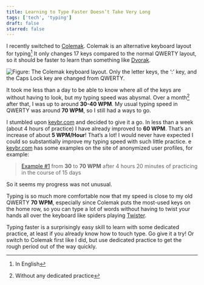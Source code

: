 ```yaml
---
title: Learning to Type Faster Doesn’t Take Very Long
tags: ['tech', 'typing']
draft: false
starred: false
---
```


I recently switched to [Colemak](https://colemak.com/). Colemak is an alternative keyboard layout for typing[^1] It only changes 17 keys compared to the normal QWERTY layout, so it should be faster to learn than something like [Dvorak](https://en.wikipedia.org/wiki/Dvorak_keyboard_layout").

![Figure: The Colemak keyboard layout. Only the letter keys, the ‘:’ key, and the Caps Lock key are changed from QWERTY.](/images/1_Colemak.webp)

It took me less than a day to be able to know where all of the keys are without having to look, but my typing speed was abysmal. Over a month[^2] after that, I was up to around **30-40 WPM**. My usual typing speed in QWERTY was around **70 WPM**, so I still had a ways to go.

I stumbled upon [keybr.com](https://www.keybr.com/) and decided to give it a go. In less than a week (about 4 hours of practice) I have already improved to **60 WPM**. That’s an increase of about **5 WPM/Hour**! That’s a lot! I would never have expected I could so substantially improve my typing speed with such little practice.
e
[keybr.com](https://www.keybr.com/) has some examples on the site of anonymized user profiles, for example:

> [Example #1](https://www.keybr.com/profile/example1) from **30** to **70 WPM** after 4 hours 20 minutes of practicing in the course of 15 days

So it seems my progress was not unusual.

Typing is so much more comfortable now that my speed is close to my old QWERTY **70 WPM**, especially since Colemak puts the most-​used keys on the home row, so you can type a lot of words without having to twist your hands all over the keyboard like spiders playing [Twister](<https://en.wikipedia.org/wiki/Twister_(game)>).

Typing faster is a surprisingly easy skill to learn with some dedicated practice, at least if you already know how to touch type. Go give it a try! Or switch to Colemak first like I did, but use dedicated practice to get the rough period out of the way quickly.

[^1]: In English

[^2]: Without any dedicated practice
